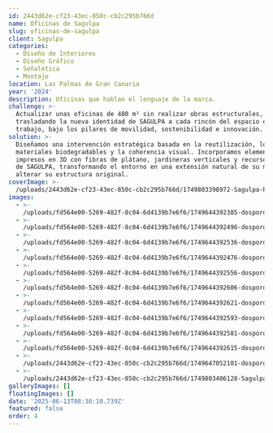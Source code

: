 ```yaml
---
id: 2443d62e-cf23-43ec-850c-cb2c295b766d
name: Oficinas de Sagulpa
slug: oficinas-de-sagulpa
client: Sagulpa
categories:
  - Diseño de Interiores
  - Diseño Gráfico
  - Señalética
  - Montaje
location: Las Palmas de Gran Canaria
year: '2024'
description: Oficinas que hablan el lenguaje de la marca.
challenge: >-
  Actualizar unas oficinas de 480 m² sin realizar obras estructurales,
  trasladando la nueva identidad de SAGULPA a cada rincón del espacio de
  trabajo, bajo los pilares de movilidad, sostenibilidad e innovación.
solution: >-
  Diseñamos una intervención estratégica basada en la reutilización, los
  materiales biodegradables y la coherencia visual. Incorporamos elementos
  impresos en 3D con fibras de plátano, jardineras verticales y recursos propios
  de SAGULPA, transformando el entorno en una extensión natural de su marca sin
  alterar su estructura original.
coverImage: >-
  /uploads/2443d62e-cf23-43ec-850c-cb2c295b766d/1749803398972-Sagulpa-header.webp
images:
  - >-
    /uploads/fd564e00-5269-482f-8c04-6d4139b7e6f6/1749644392385-dospordos_sagulpa-62.webp
  - >-
    /uploads/fd564e00-5269-482f-8c04-6d4139b7e6f6/1749644392496-dospordos_sagulpa-52.webp
  - >-
    /uploads/fd564e00-5269-482f-8c04-6d4139b7e6f6/1749644392536-dospordos_sagulpa-46.webp
  - >-
    /uploads/fd564e00-5269-482f-8c04-6d4139b7e6f6/1749644392476-dospordos_sagulpa-45.webp
  - >-
    /uploads/fd564e00-5269-482f-8c04-6d4139b7e6f6/1749644392556-dospordos_sagulpa-41.webp
  - >-
    /uploads/fd564e00-5269-482f-8c04-6d4139b7e6f6/1749644392606-dospordos_sagulpa-33.webp
  - >-
    /uploads/fd564e00-5269-482f-8c04-6d4139b7e6f6/1749644392621-dospordos_sagulpa-23.webp
  - >-
    /uploads/fd564e00-5269-482f-8c04-6d4139b7e6f6/1749644392593-dospordos_sagulpa-20.webp
  - >-
    /uploads/fd564e00-5269-482f-8c04-6d4139b7e6f6/1749644392581-dospordos_sagulpa-10.webp
  - >-
    /uploads/fd564e00-5269-482f-8c04-6d4139b7e6f6/1749644392615-dospordos_sagulpa-8.webp
  - >-
    /uploads/2443d62e-cf23-43ec-850c-cb2c295b766d/1749647052101-dospordos_sagulpa-59.webp
  - >-
    /uploads/2443d62e-cf23-43ec-850c-cb2c295b766d/1749803406128-Sagulpa-header.webp
galleryImages: []
floatingImages: []
date: '2025-06-13T08:30:10.739Z'
featured: false
order: 4
---
```


